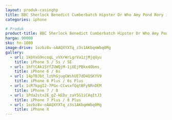 ```yaml
---
layout: produk-casinghp
title: BBC Sherlock Benedict Cumberbatch Hipster Dr Who Amy Pond Rory iPhone Case
categories: iphone

# Produk
product-title: BBC Sherlock Benedict Cumberbatch Hipster Dr Who Amy Pond Rory iPhone Case
harga: 90000
sku: hn-1080
image-drive: 1ozbz8v-oAAQXYXTq_z3s1AKbqmWbq0Mg
gallery:
  - url: 1kbVxG9ncoqL_vVXrWrLgrVa1zjMjqUyu
    title: iPhone 5 / 5s / SE
  - url: 1hftCAk1SYfZUWQjM-1jXEjPBkx4Obms_
    title: iPhone 6 / 6s
  - url: 14pTBJbt_lzUhGjugCWshUE7dD4QSKYV9
    title: iPhone 6 Plus / 6s Plus
  - url: 1cR7kpgI2-7PGx-CCwsxfQqtBFyNRnDEM
    title: iPhone 7 / 8
  - url: 1Pda2stx2E_gZ-kEDv_zaY5G1iCAqItJ3
    title: iPhone 7 Plus / 8 Plus
  - url: 1ozbz8v-oAAQXYXTq_z3s1AKbqmWbq0Mg
    title: iPhone X
---
```

